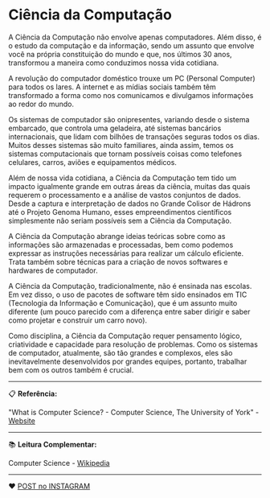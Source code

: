 # Ciência da Computação

A Ciência da Computação não envolve apenas computadores. Além disso, é o estudo da computação e da informação, sendo um assunto que envolve você na própria constituição do mundo e que, nos últimos 30 anos, transformou a maneira como conduzimos nossa vida cotidiana.

A revolução do computador doméstico trouxe um PC (Personal Computer) para todos os lares. A internet e as mídias sociais também têm transformado a forma como nos comunicamos e divulgamos informações ao redor do mundo.

Os sistemas de computador são onipresentes, variando desde o sistema embarcado, que controla uma geladeira, até sistemas bancários internacionais, que lidam com bilhões de transações seguras todos os dias. Muitos desses sistemas são muito familiares, ainda assim, temos os sistemas computacionais que tornam possíveis coisas como telefones celulares, carros, aviões e equipamentos médicos.

Além de nossa vida cotidiana, a Ciência da Computação tem tido um impacto igualmente grande em outras áreas da ciência, muitas das quais requerem o processamento e a análise de vastos conjuntos de dados. Desde a captura e interpretação de dados no Grande Colisor de Hádrons até o Projeto Genoma Humano, esses empreendimentos científicos simplesmente não seriam possíveis sem a Ciência da Computação.

A Ciência da Computação abrange ideias teóricas sobre como as informações são armazenadas e processadas, bem como podemos expressar as instruções necessárias para realizar um cálculo eficiente. Trata também sobre técnicas para a criação de novos softwares e hardwares de computador.

A Ciência da Computação, tradicionalmente, não é ensinada nas escolas. Em vez disso, o uso de pacotes de software têm sido ensinados em TIC (Tecnologia da Informação e Comunicação), que é um assunto muito diferente (um pouco parecido com a diferença entre saber dirigir e saber como projetar e construir um carro novo).

Como disciplina, a Ciência da Computação requer pensamento lógico, criatividade e capacidade para resolução de problemas. Como os sistemas de computador, atualmente, são tão grandes e complexos, eles são inevitavelmente desenvolvidos por grandes equipes, portanto, trabalhar bem com os outros também é crucial.

---

📋 **Referência:**

"What is Computer Science? - Computer Science, The University of York" - [Website](www.cs.york.ac.uk)

---

:books: **Leitura Complementar:**

Computer Science - [Wikipedia](https://en.wikipedia.org/wiki/Computer_science)

---

:heart: [POST no INSTAGRAM](https://www.instagram.com/p/CFr9X88JVL4/)
